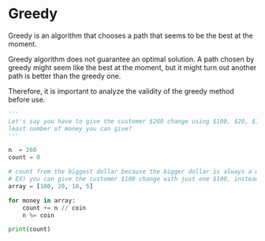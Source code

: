 # Greedy

Greedy is an algorithm that chooses a path that seems to be the best at the moment. 

Greedy algorithm does not guarantee an optimal solution. A path chosen by greedy might seem like the 
best at the moment, but it might turn out another path is better than the greedy one. 

Therefore, it is important to analyze the validity of the greedy method before use. 

```python
'''
Let's say you have to give the customer $260 change using $100, $20, $10, $5. What would be the 
least number of money you can give? 
'''

n  = 260 
count = 0

# count from the biggest dollar because the bigger dollar is always a multiple of smaller dollar
# EX) you can give the customer $100 change with just one $100, instead of five $20
array = [100, 20, 10, 5]

for money in array:
    count += n // coin
    n %= coin

print(count)
```
